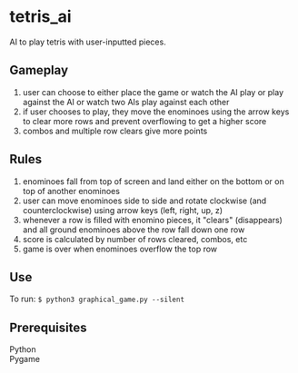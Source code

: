 # tetris_ai
AI to play tetris with user-inputted pieces.

## Gameplay
1. user can choose to either place the game or watch the AI play or play against the AI or watch two AIs play against each other
2. if user chooses to play, they move the enominoes using the arrow keys to clear more rows and prevent overflowing to get a higher score
3. combos and multiple row clears give more points

## Rules
1. enominoes fall from top of screen and land either on the bottom or on top of another enominoes
2. user can move enominoes side to side and rotate clockwise (and counterclockwise) using arrow keys (left, right, up, z)
3. whenever a row is filled with enomino pieces, it "clears" (disappears) and all ground enominoes above the row fall down one row
4. score is calculated by number of rows cleared, combos, etc
5. game is over when enominoes overflow the top row

## Use
To run: `$ python3 graphical_game.py --silent`

## Prerequisites
Python \
Pygame
